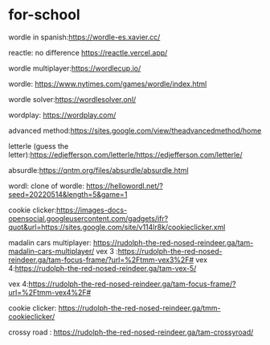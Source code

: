 # for-school
wordle in spanish:https://wordle-es.xavier.cc/

reactle: no difference https://reactle.vercel.app/

wordle multiplayer:https://wordlecup.io/

wordle: https://www.nytimes.com/games/wordle/index.html

wordle solver:https://wordlesolver.onl/


wordplay: https://wordplay.com/

advanced method:https://sites.google.com/view/theadvancedmethod/home

letterle (guess the letter):https://edjefferson.com/letterle/https://edjefferson.com/letterle/

absurdle:https://qntm.org/files/absurdle/absurdle.html

wordl: clone of  wordle: https://hellowordl.net/?seed=20220514&length=5&game=1

cookie clicker:https://images-docs-opensocial.googleusercontent.com/gadgets/ifr?quot&url=https://sites.google.com/site/v114lr8k/cookieclicker.xml

madalin cars multiplayer: https://rudolph-the-red-nosed-reindeer.ga/tam-madalin-cars-multiplayer/
vex 3 :https://rudolph-the-red-nosed-reindeer.ga/tam-focus-frame/?url=%2Ftmm-vex3%2F# 
vex 4:https://rudolph-the-red-nosed-reindeer.ga/tam-vex-5/

vex 4:https://rudolph-the-red-nosed-reindeer.ga/tam-focus-frame/?url=%2Ftmm-vex4%2F#

cookie clicker: https://rudolph-the-red-nosed-reindeer.ga/tmm-cookieclicker/

crossy road : https://rudolph-the-red-nosed-reindeer.ga/tam-crossyroad/





